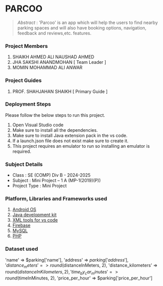 # PARCOO

> *Abstract* : 'Parcoo' is an app which will help the users to find nearby parking spaces and will also have booking options, navigation, feedback and reviews,etc. features.

### Project Members
1. SHAIKH AHMED ALI NAUSHAD AHMED  
2. JHA SAKSHI ANANDMOHAN  [ Team Leader ] 
3. MOMIN MOHAMMAD ALI ANWAR 

### Project Guides
1. PROF. SHAHJAHAN SHAIKH  [ Primary Guide ] 

### Deployment Steps
Please follow the below steps to run this project.
1. Open Visual Studio code 
2. Make sure to install all the dependencies. 
3. Make sure to install Java extension pack in the vs code.
4. If a launch.json file does not exist make sure to create it.
5. This project requires an emulator to run so installing an emulator is required.


### Subject Details
- Class : SE (COMP) Div B - 2024-2025
- Subject : Mini Project – 1 A  (MP-1(2019)(P))
- Project Type : Mini Project

### Platform, Libraries and Frameworks used
1. [Android OS](developer.android.com)
2. [Java development kit](openjdk.org)
3. [XML tools for vs code](marketplace.visualstudio.com)
4. [Firebase](http://firebase.google.com/docs/android/setup)
5. [MySQL](https://dev.mysql.com/doc/)
6. [PHP](https://www.php.net/)

### Dataset used
'name' => $parking['name'],
'address' => $parking['address'],
'distance_meters' => round($distanceInMeters, 2),
'distance_kilometers' => round($distanceInKilometers, 2),
'time_by_car_minutes' => round($timeInMinutes, 2),
'price_per_hour' => $parking['price_per_hour']
            
